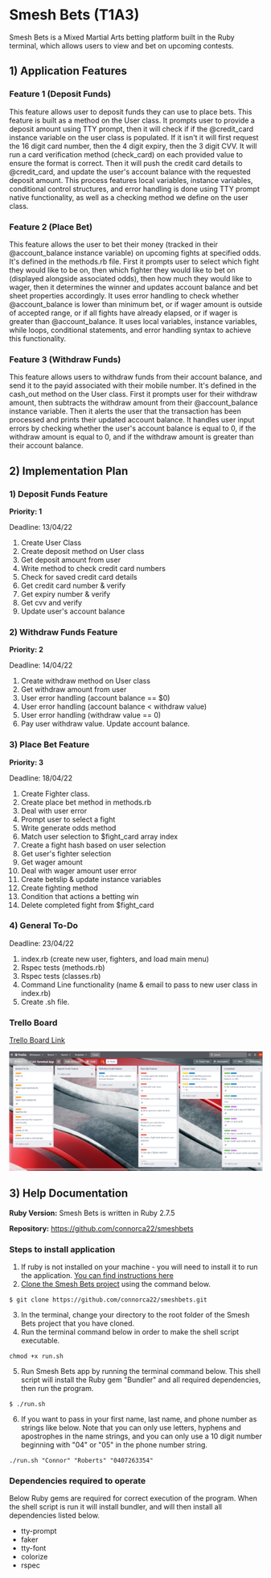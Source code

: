 # Smesh Bets (T1A3)
Smesh Bets is a Mixed Martial Arts betting platform built in the Ruby terminal, which allows users to view and bet on upcoming contests. 


## 1) Application Features 

### Feature 1 (Deposit Funds)
This feature allows user to deposit funds they can use to place bets. This feature is built as a method on the User class. It prompts user to provide a deposit amount using TTY prompt, then it will check if if the @credit_card instance variable on the user class is populated. If it isn't it will first request the 16 digit card number, then the 4 digit expiry, then the 3 digit CVV. It will run a card verification method (check_card) on each provided value to ensure the format is correct. Then it will push the credit card details to @credit_card, and update the user's account balance with the requested deposit amount. This process features local variables, instance variables, conditional control structures, and error handling is done using TTY prompt native functionality, as well as a checking method we define on the user class. 

### Feature 2 (Place Bet) 
This feature allows the user to bet their money (tracked in their @account_balance instance variable) on upcoming fights at specified odds. It's defined in the methods.rb file. First it prompts user to select which fight they would like to be on, then which fighter they would like to bet on (displayed alongside associated odds), then how much they would like to wager, then it determines the winner and updates account balance and bet sheet properties accordingly. It uses error handling to check whether @account_balance is lower than minimum bet, or if wager amount is outside of accepted range, or if all fights have already elapsed, or if wager is greater than @account_balance. It uses local variables, instance variables, while loops, conditional statements, and error handling syntax to achieve this functionality. 

### Feature 3 (Withdraw Funds)
This feature allows users to withdraw funds from their account balance, and send it to the payid associated with their mobile number. It's defined in the cash_out method on the User class. First it prompts user for their withdraw amount, then subtracts the withdraw amount from their @account_balance instance variable. Then it alerts the user that the transaction has been processed and prints their updated account balance. It handles user input errors by checking whether the user's account balance is equal to 0, if the withdraw amount is equal to 0, and if the withdraw amount is greater than their account balance. 


## 2) Implementation Plan 


### 1) Deposit Funds Feature 
**Priority: 1**

Deadline: 13/04/22
1) Create User Class 
2) Create deposit method on User class
3) Get deposit amount from user
4) Write method to check credit card numbers
5) Check for saved credit card details
6) Get credit card number & verify
7) Get expiry number & verify
8) Get cvv and verify
9) Update user's account balance

### 2) Withdraw Funds Feature 
**Priority: 2**

Deadline: 14/04/22
1) Create withdraw method on User class
2) Get withdraw amount from user
3) User error handling (account balance == $0)
4) User error handling (account balance < withdraw value)
5) User error handling (withdraw value == 0)
6) Pay user withdraw value. Update account balance.


### 3) Place Bet Feature 
**Priority: 3** 

Deadline: 18/04/22
1) Create Fighter class. 
2) Create place bet method in methods.rb
3) Deal with user error
4) Prompt user to select a fight
5) Write generate odds method
6) Match user selection to $fight_card array index
7) Create a fight hash based on user selection
8) Get user's fighter selection
9) Get wager amount
10) Deal with wager amount user error
11) Create betslip & update instance variables
12) Create fighting method  
13) Condition that actions a betting win
14) Delete completed fight from $fight_card

### 4) General To-Do 
Deadline: 23/04/22
1) index.rb (create new user, fighters, and load main menu)  
1) Rspec tests (methods.rb)
2) Rspec tests (classes.rb)
3) Command Line functionality (name & email to pass to new user class in index.rb)
4) Create .sh file. 


### Trello Board
[Trello Board Link](https://trello.com/invite/b/S5pHKzmG/da78099811e659b29ca2be046afc3712/t1a3-terminal-app) 

![trello board](./docs/trello-2.png)


## 3) Help Documentation

**Ruby Version:** Smesh Bets is written in Ruby 2.7.5

**Repository:** https://github.com/connorca22/smeshbets 

### Steps to install application
1. If ruby is not installed on your machine - you will need to install it to run the application. [You can find instructions here](https://www.ruby-lang.org/en/documentation/installation/) 
2. [Clone the Smesh Bets project](https://github.com/connorca22/smeshbets) using the command below.
```
$ git clone https://github.com/connorca22/smeshbets.git
```
3. In the terminal, change your directory to the root folder of the Smesh Bets project that you have cloned. 
4. Run the terminal command below in order to make the shell script executable. 
```
chmod +x run.sh 
```
5. Run Smesh Bets app by running the terminal command below. This shell script will install the Ruby gem "Bundler" and all required dependencies, then run the program. 
```
$ ./run.sh
```
6. If you want to pass in your first name, last name, and phone number as strings like below. Note that you can only use letters, hyphens and apostrophes in the name strings, and you can only use a 10 digit number beginning with "04" or "05" in the phone number string.  
```
./run.sh "Connor" "Roberts" "0407263354" 
```

### Dependencies required to operate
Below Ruby gems are required for correct execution of the program. When the shell script is run it will install bundler, and will then install all dependencies listed below. 
- tty-prompt
- faker
- tty-font
- colorize
- rspec 